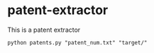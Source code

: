 # patent-extractor
This is a patent extractor

```
python patents.py "patent_num.txt" "target/"
```
